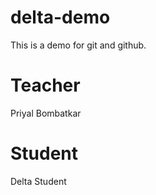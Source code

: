 # delta-demo
This is a demo for git and github.

# Teacher
Priyal Bombatkar

# Student
Delta Student

